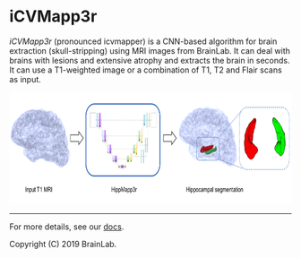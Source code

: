 # iCVMapp3r

*iCVMapp3r* (pronounced icvmapper) is a CNN-based algorithm for brain extraction (skull-stripping)
using MRI images from BrainLab.
It can deal with brains with lesions and extensive atrophy and extracts the brain in seconds.
It can use a T1-weighted image or a combination of T1, T2 and Flair scans as input. 

<p align="center">
      <img src="docs/images/graph_abstract.png" alt="hippocampus pop-up window"
      width="600" height="200"/>
</p>


____________________________

For more details, see our [docs](https://icvmapp3r.readthedocs.io).

Copyright (C) 2019 BrainLab.